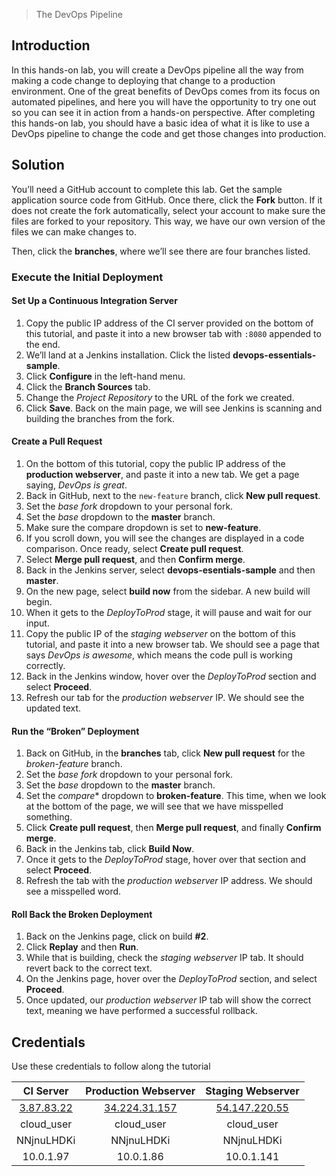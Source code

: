 > The DevOps Pipeline

## Introduction

In this hands-on lab, you will create a DevOps pipeline all the way from making a code change to deploying that change to a production environment. One of the great benefits of DevOps comes from its focus on automated pipelines, and here you will have the opportunity to try one out so you can see it in action from a hands-on perspective. After completing this hands-on lab, you should have a basic idea of what it is like to use a DevOps pipeline to change the code and get those changes into production.

## Solution

You’ll need a GitHub account to complete this lab. Get the sample application source code from GitHub. Once there, click the **Fork** button. If it does not create the fork automatically, select your account to make sure the files are forked to your repository. This way, we have our own version of the files we can make changes to.

Then, click the **branches**, where we’ll see there are four branches listed.

### Execute the Initial Deployment

#### Set Up a Continuous Integration Server

  1.  Copy the public IP address of the CI server provided on the bottom of this tutorial, and paste it into a new browser tab with `:8080` appended to the end.
  2.  We’ll land at a Jenkins installation. Click the listed **devops-essentials-sample**.
  3.  Click **Configure** in the left-hand menu.
  4.  Click the **Branch Sources** tab.
  5.  Change the *Project Repository* to the URL of the fork we created.
  6.  Click **Save**. Back on the main page, we will see Jenkins is scanning and building the branches from the fork.

#### Create a Pull Request

  1.  On the bottom of this tutorial, copy the public IP address of the **production webserver**, and paste it into a new tab. We get a page saying, *DevOps is great*.
  2.  Back in GitHub, next to the `new-feature` branch, click **New pull request**.
  3.  Set the *base fork* dropdown to your personal fork.
  4.  Set the *base* dropdown to the **master** branch.
  5.  Make sure the compare dropdown is set to **new-feature**.
  6.  If you scroll down, you will see the changes are displayed in a code comparison. Once ready, select **Create pull request**.
  7.  Select **Merge pull request**, and then **Confirm merge**.
  8.  Back in the Jenkins server, select **devops-esentials-sample** and then **master**.
  9.  On the new page, select **build now** from the sidebar. A new build will begin.
  10.  When it gets to the *DeployToProd* stage, it will pause and wait for our input.
  11.  Copy the public IP of the *staging webserver* on the bottom of this tutorial, and paste it into a new browser tab. We should see a page that says *DevOps is awesome*, which means the code pull is working correctly.
  12.  Back in the Jenkins window, hover over the *DeployToProd* section and select **Proceed**.
  13.  Refresh our tab for the *production webserver* IP. We should see the updated text.

#### Run the “Broken” Deployment

  1.  Back on GitHub, in the **branches** tab, click **New pull request** for the *broken-feature* branch.
  2.  Set the *base fork* dropdown to your personal fork.
  3.  Set the *base* dropdown to the **master** branch.
  4.  Set the *compare** dropdown to **broken-feature**. This time, when we look at the bottom of the page, we will see that we have misspelled something.
  5.  Click **Create pull request**, then **Merge pull request**, and finally **Confirm merge**.
  6.  Back in the Jenkins tab, click **Build Now**.
  7.  Once it gets to the *DeployToProd* stage, hover over that section and select **Proceed**.
  8.  Refresh the tab with the *production webserver* IP address. We should see a misspelled word.

#### Roll Back the Broken Deployment

  1. Back on the Jenkins page, click on build **#2**.
  2. Click **Replay** and then **Run**.
  3. While that is building, check the *staging webserver* IP tab. It should revert back to the correct text.
  4. On the Jenkins page, hover over the *DeployToProd* section, and select **Proceed**.
  5. Once updated, our *production webserver* IP tab will show the correct text, meaning we have performed a successful rollback.

## Credentials

Use these credentials to follow along the tutorial

  | CI Server | Production Webserver | Staging Webserver |
  | :---: | :---: | :---: |
  | [3.87.83.22](http://3.87.83.22) | [34.224.31.157](http://34.224.31.157) | [54.147.220.55](http://54.147.220.55) |
  | cloud_user | cloud_user | cloud_user |
  | NNjnuLHDKi | NNjnuLHDKi | NNjnuLHDKi |
  | 10.0.1.97 | 10.0.1.86 | 10.0.1.141 |
